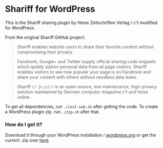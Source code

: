 # Shariff for WordPress

This is the Shariff sharing plugin by Heise Zeitschriften Verlag / c't modified for WordPress.

From the original Shariff GitHub project:

> Shariff enables website users to share their favorite content without compromising their privacy.

> Facebook, Google+ and Twitter supply official sharing code snippets which quietly siphon personal data from all page visitors. Shariff enables visitors to see how popular your page is on Facebook and share your content with others without needless data leaks.

> Shariff `(/ˈʃɛɹɪf/)` is an open-source, low-maintenance, high-privacy solution maintained by German computer magazine c't and heise online.

To get all dependencies, run `./init-sub.sh` after getting the code. To create a WordPress plugin zip, run `./zip.sh` after that.

### How do I get it?

Download it through your WordPress installation / [wordpress.org](https://wordpress.org/plugins/shariff-sharing/) or get the current .zip over [here](https://github.com/yanniks/shariff-wordpress/releases).